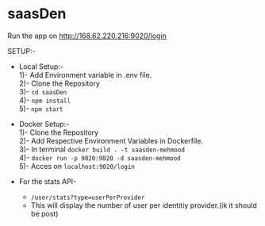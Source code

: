 # saasDen

Run the app on <http://168.62.220.216:9020/login>

SETUP:-       
  * Local Setup:-                        
    1)- Add Environment variable in .env file.                            
    2)- Clone the Repository                
    3)- ```cd saasDen```              
    4)- ```npm install```            
    5)- ```npm start```            

  * Docker Setup:-            
    1)- Clone the Repository          
    2)- Add Respective Environment Variables in Dockerfile.        
    3)- In terminal  ```docker build . -t saasden-mehmood```        
    4)- ```docker run -p 9020:9020 -d saasden-mehmood```        
    5)- Acces on ```localhost:9020/login```          




            
* For the stats API-
    * ```/user/stats?type=userPerProvider```
    * This will display the number of user per identitiy provider.(ik it should be post)
  
